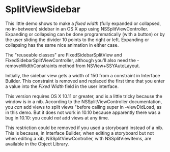 # SplitViewSidebar

This little demo shows to make a *fixed width* (fully expanded or collapsed, no in-between) sidebar in an OS X app using NSSplitViewController.  Expanding or collapsing can be done programmatically (with a button) or by the user sliding the divider 10 points to the right or left.  Expanding or collapsing has the same nice animation in either case.

The "reuseable classes" are FixedSidebarSplitView and FixedSidebarSplitViewController, although you'll also
need the -removeWidthConstraints method from NSView+SSYAutoLayout.

Initially, the sidebar view gets a width of 150 from a constraint in Interface Builder.  This constraint is removed and replaced the first time that you enter a value into the *Fixed Width* field in the user interface.

This version requires OS X 10.11 or greater, and is a little tricky because the window is in a nib.  According to the NSSplitViewController documentation, you *can* add views to split views "before calling super in -viewDidLoad, as in this demo.  But it does not work in 10.10 because apparently there was a bug in 10.10: you could *not* add views at any time.

This restriction could be removed if you used a storyboard instead of a nib.  This is because, in Interface Builder, when editing a storyboard but not when editing a xib, NSSplitViewController, with NSSplitViewItems, are available in the Object Library.
